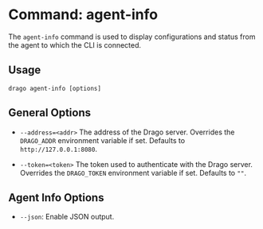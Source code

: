 # Command: agent-info

The `agent-info` command is used to display configurations and status from the agent to which the CLI is connected.

## Usage

```
drago agent-info [options]
```

## General Options

- `--address=<addr>`
    The address of the Drago server.
    Overrides the `DRAGO_ADDR` environment variable if set.
    Defaults to `http://127.0.0.1:8080`.

- `--token=<token>`
    The token used to authenticate with the Drago server.
    Overrides the `DRAGO_TOKEN` environment variable if set.
    Defaults to `""`.

## Agent Info Options

- `--json`: Enable JSON output.
